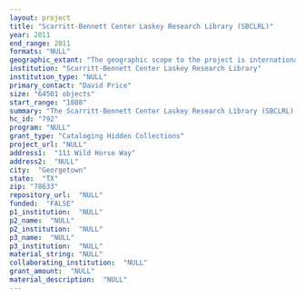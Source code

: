 ```yaml
--- 
layout: project 
title: "Scarritt-Bennett Center Laskey Research Library (SBCLRL)"
year: 2011
end_range: 2011
formats: "NULL"
geographic_extant: "The geographic scope to the project is international with special emphasis on persons, events,and educational activities that occurred in Nashville, TN."
institution: "Scarritt-Bennett Center Laskey Research Library"
institution_type: "NULL"
primary_contact: "David Price"
size: "64501 objects"
start_range: "1888"
summary: "The Scarritt-Bennett Center Laskey Research Library (SBCLRL) is an established library in the Scarritt-Bennett Center that is approximately 1,500 square feet in facility size, and contains approximately 64,500 items in all formats. It also possesses one February 1, 1611 A. D. edition of the King James Bible which recently achieved its 400th anniversary. The collections contain: 10,000+ monographic works on the above topics; 5,000+ photographs; 1,000+ SBC student files; 13,000+ scholar and teaching files of distinguished professors; 25,000 +archived personal papers of distinctive scholars, activists, and major public leaders in the above fields; 5,000+ video and audio recordings of conference presentations, speeches, and interviews; 1,000+ rare and unique books in the above topics; 3,000+ letters and correspondence to alumni and distinguished speakers to the College and the Center; 500+ rare and unique journals and periodicals in the above topics; 1,000+ rare international artefacts collected by foreign missionaries; and 1 King James Bible, Newly Translated Version dated February 1, 1611 (400 years old). Total of 64,501+ of un-catalogued items in inventory. These items are rare and mostly unique materials that are housed in a secure, monitored environment. The archival materials are unique collections associated with specific individuals and the Scarritt-Bennett Center current and organizations of the past. The Laskey Research Library (LRL), due to its historic nature, possesses the broadest possible range of media, artefacts, and print formats on topics that parallel the long history of the predecessors to the Scarritt-Bennett Center. These topics and material resources are unique evidence to local, international, and American historical, scientific, intellectual, and cultural heritage. Since the 1880s, the resources of the LRL have touched the major topics of American social and cultural development. For example, the papers, journals, and publications of Dr Ina Corine Brown, an early foreign missionary and anthropologist, offer a unique perspective of a woman's struggle in African culture and her efforts to record those experiences. A complete set of documents in the form of a journal, letters, and handwritten observations currently exist in the LRL that once cataloged will open a new vista on those foreign societies and demonstrate the resolve of this unique and heroic woman. The Laskey Research Library as contained in the above quantitative material resources is organized into four historic periods and four dedicated focus and research areas. The United Methodist Church's Pioneering Missionary Movement, 1888-1923: This movement was pioneering in nature in that it was the first time in Christian history that women served exclusively as missionaries throughout the world. Their experiences, and thus the knowledge of their experiences and fortitude, are recorded in their papers, journals, accounts of momentous events, and written published works and articles that are located the LRL. Truly, these materials possessions are treasures that not only account for individual lives; the information is original documentation and forerunner to major American movements, such as, the Women's, Civil Rights, Race Relations, and Social Justice Movements. These missionary women accumulated documents, artefacts, books, and personal and published accounts that are original information resources that stand out as fundamental documentation for these early American movements. Because these items have not been catalogued, and also because they are only accessible by a personal visit to the LRL, they have been lost to most scholars and activists involved in these causes. Scarritt College for Christian Workers, 1924-1981: This college was first located in Kansas City, Missouri and it was named the Scarritt Bible and Training School. It relocated to Nashville, Tennessee in 1924, and changed its name to the Scarritt College for Christian Workers. During this period, Scarritt College was known for teaching real life experiences, and it began a progressive and liberal approach to teaching Christian workers. The material and information resources that today remain from this era, chronologue the history of Scarritt College, and its educational and training impact upon the world. These resources are available in material formats. Students were educated in different cultures, languages, and traditions. Staff and fellow students were often from other countries serving to further enrich the learning experience. The skills and knowledge acquired during; this time equipped men and women to function in the midst of wars, famine, and severe poverty as they served in countries needing assistance, as well as in domestic situations. These documented and well recorded publications began a legacy that is continued in the work of the Scarritt-Bennett Center today. Keeping in stride with the changes in the country and the world, Scarritt College hosted Dr. Martin Luther King Jr. who spoke in Wightman Chapel during the civil rights movement. Instruction on peaceful demonstration was also held on the campus. Again, because of the lack of cataloging, this precious information is only available to a select few that visit the Laskey Research Library. Scarritt Graduate School, 1981-1988: In 1981, Scarritt College became Scarritt Graduate School, providing educational degrees in Church Music and Christian Education. It closed in 1988. The Women's Division of the United Methodist Church purchased the building and grounds, and the 10 acres became Scarritt-Bennett Center under the direction of the Scarritt-Bennett Board. Scarritt-Bennett Center, 1988-. From the legacy of the Women's Missionary Movement and the Scarritt College for Christian Workers, the Scarritt-Bennett Center's current mission was founded. It stands for: Social Justice, Multi-cultural understanding, Diversity awareness, Eliminating racial prejudice, and the Empowerment of Women. Today, conferences, meetings, and social events characterize the current legacy of the Scarritt-Bennett Center. The Scarritt-Bennett Center has opened its doors, welcomed and embraced without discrimination based on racial, social, or faith issues. Today, Scarritt-Bennett Center remains dedicated to the legacy of Scarritt College and its missionaries and educators who were here, by providing a haven for those seeking to gather in an environment that is nurturing, conducive to open dialogue, and available to all faiths and cultures. Today, each of these events are being recorded in media and information formats, and those and future formats will continue to produce original and unique materials that will contribute to the great social themes and events that will drive America forward into the 21st Century. The Laskey Research Library plays an important role in the purpose of the Scarritt-Bennett Center. Not only has it organized the materials resources of the past into the general categories cited above, it is now participating in the conferencing events by enhancing the participants experience based upon the themes of the conferences meetings through the provision of historical backgrounds, reference resources, and applied readings for participants' effective involvement into the topics of the conferences and meetings. Now, the need for cataloging these important resources form the past or the current compilation of resource materials is more critical than ever. Each of these resources, whether past or present, is vital to our nation's success in the future. The Scarritt-Bennett Center is a place of hospitality, education for Christian ministries of justice and equality, reconciliation and renewal, cooperation and interaction within the ecumenical and global context. Rooted in mission, the Center has a strong commitment to the eradication of racism, empowerment of women, education of laity, and spiritual formation."
hc_id: "792"
program: "NULL"
grant_type: "Cataloging Hidden Collections"
project_url: "NULL"
address1:  "111 Wild Horse Way"
address2:  "NULL"
city:  "Georgetown"
state:  "TX"
zip: "78633"
repository_url:  "NULL"
funded:  "FALSE"
p1_institution:  "NULL"
p2_name:  "NULL"
p2_institution:  "NULL"
p3_name:  "NULL"
p3_institution:  "NULL"
material_string: "NULL"
collaborating_institution:  "NULL"
grant_amount:  "NULL"
material_description:  "NULL"
---
```

